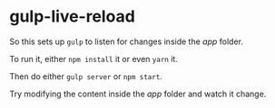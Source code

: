 gulp-live-reload
================

So this sets up `gulp` to listen for changes inside the *app* folder.

To run it, either `npm install` it or even `yarn` it.

Then do either `gulp server` or `npm start`.

Try modifying the content inside the *app* folder and watch it change.
